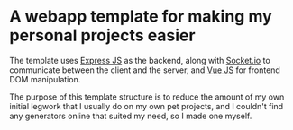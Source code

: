 # A webapp template for making my personal projects easier
The template uses [Express JS](https://expressjs.com/) as the backend, along with [Socket.io](socket.io) to communicate between the client and the server, and [Vue JS](https://vuejs.org/) for frontend DOM manipulation.

The purpose of this template structure is to reduce the amount of my own initial legwork that I usually do on my own pet projects, and I couldn't find any generators online that suited my need, so I made one myself.
